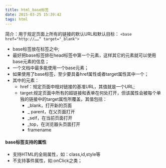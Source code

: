```yaml
---
title: html_base标签
date: 2015-03-25 15:39:42
tags: html
---
```

简介：用于规定页面上所有的链接的默认URL和默认目标：
`<base href="http://……“ target="_blank">`
- base标签放在<head>标签之中;
- 最好把base标签排在head标签中第一个元素，这样其它的元素就可以使用base元素的信息；
- 一个文档中最多能使用一个base元素；
- 如果使用了base标签，至少要具备href属性或者target属性其中一个；
- 其中的元素：
	- href：规定页面中相对链接的基准URL，其值就是一个URL;
	- target:规定页面中所有的超链接和表单在何处打开，但该属性会被每个单独的链接中的target属性所覆盖，其值包括：
		- _blank，打开新的页面
		- _ parent，在父页面打开
		- _self，在当前页面打开
		- _top，在浏览器头页面打开
		- framename

#### base标签支持的属性 ####
- 支持HTML的全局属性，如：class,id,style等
- 不支持事件属性，如:onClick之类；